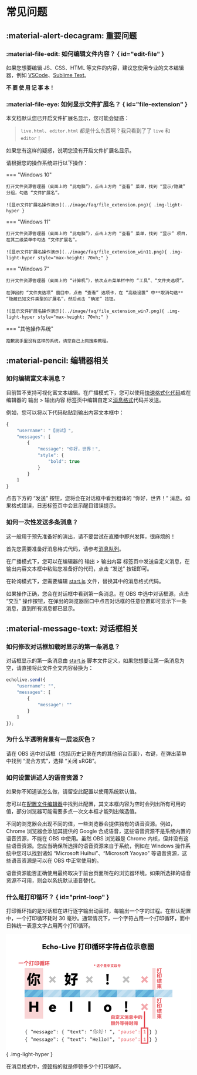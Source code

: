 # 常见问题

## :material-alert-decagram: 重要问题

### :material-file-edit: 如何编辑文件内容？ { id="edit-file" }

如果您想要编辑 JS、CSS、HTML 等文件的内容，建议您使用专业的文本编辑器，例如 [VSCode](https://code.visualstudio.com/)、[Sublime Text](https://www.sublimetext.com/)。

**不 要 使 用 记 事 本！**

### :material-file-eye: 如何显示文件扩展名？ { id="file-extension" }

本文档默认您已开启文件扩展名显示，您可能会疑惑：

> `live.html`、`editor.html` 都是什么东西啊？我只看到了了 `live` 和 `editor`！

如果您有这样的疑惑，说明您没有开启文件扩展名显示。

请根据您的操作系统进行以下操作：

=== "Windows 10"

    打开文件资源管理器（桌面上的 “此电脑”），点击上方的 “查看” 菜单，找到 “显示/隐藏” 分组，勾选 “文件扩展名”。

    ![显示文件扩展名操作演示](../image/faq/file_extension.png){ .img-light-hyper }

=== "Windows 11"

    打开文件资源管理器（桌面上的 “此电脑”），点击上方的 “查看” 菜单，找到 “显示” 项目，在其二级菜单中勾选 “文件扩展名”。

    ![显示文件扩展名操作演示](../image/faq/file_extension_win11.png){ .img-light-hyper style="max-height: 70vh;" }

=== "Windows 7"

    打开文件资源管理器（桌面上的 “计算机”），依次点击菜单栏中的 “工具”、“文件夹选项”。

    在弹出的 “文件夹选项” 窗口中，点击 “查看” 选项卡，在 “高级设置” 中**取消勾选** “隐藏已知文件类型的扩展名”，然后点击 “确定” 按钮。

    ![显示文件扩展名操作演示](../image/faq/file_extension_win7.png){ .img-light-hyper style="max-height: 70vh;" }

=== "其他操作系统"

    抱歉我手里没有这样的系统，请您自己上网搜索教程。


## :material-pencil: 编辑器相关

### 如何编辑富文本消息？

目前暂不支持可视化富文本编辑。在广播模式下，您可以使用[快速格式化代码](../message/formatting-code.md)或在编辑器的 输出 > 输出内容 标签页中编辑自定义[消息格式](../message/index.md)代码并发送。

例如，您可以将以下代码粘贴到输出内容文本框中：

``` javascript linenums="1"
{
    "username": "【测试】",
    "messages": [
        {
            "message": "你好，世界！",
            "style": {
                "bold": true
            }
        }
    ]
}
```

点击下方的 “发送” 按钮，您将会在对话框中看到粗体的 “你好，世界！” 消息。如果格式错误，日志标签页中会显示醒目错误提示。

### 如何一次性发送多条消息？

这一般用于预先准备好的演出，请不要尝试在直播中即兴发挥，很麻烦的！

首先您需要准备好消息格式代码，请参考[消息队列](../message/message-list.md)。

在广播模式下，您可以在编辑器的 输出 > 输出内容 标签页中发送自定义消息，在输出内容文本框中粘贴您准备好的代码，点击 “发送” 按钮即可。

在轮询模式下，您需要编辑 [start.js](../message/index.md) 文件，替换其中的消息格式代码。

如果操作正确，您会在对话框中看到第一条消息。在 OBS 中选中对话框源，点击 “交互” 操作按钮，在弹出的浏览器窗口中点击对话框的任意位置即可显示下一条消息，直到所有消息都已显示。


## :material-message-text: 对话框相关

### 如何修改对话框加载时显示的第一条消息？

对话框显示的第一条消息由 [start.js](../message/index.md) 脚本文件定义，如果您想要让第一条消息为空，请直接将此文件全文内容替换为：

``` javascript linenums="1"
echolive.send({
    "username": "",
    "messages": [
        {
            "message": ""
        }
    ]
});
```

### 为什么半透明背景有一层淡灰色？

请在 OBS 选中对话框（包括历史记录在内的其他前台页面），右键，在弹出菜单中找到 “混合方式”，选择 “关闭 sRGB”。

### 如何设置讲述人的语音资源？

如果你不知道该怎么做，请留空此配置以使用系统默认值。

您可以在[配置文件编辑器](../custom/config.md#config-editor)中找到此配置，其文本框内容为空时会列出所有可用的值，部分浏览器可能需要多点一次文本框才能列出候选值。

不同的浏览器会出现不同的值，一些浏览器会提供独有的语音资源。例如，Chrome 浏览器会添加其提供的 Google 合成语音，这些语音资源不是系统内置的语音资源，不能在 OBS 中使用。虽然 OBS 浏览器是 Chrome 内核，但并没有这些语音资源。您应当确保所选择的语音资源来自于系统，例如在 Windows 操作系统中您可以找到诸如 “Microsoft Huihui”、“Microsoft Yaoyao” 等语音资源，这些语音资源是可以在 OBS 中正常使用的。

语音资源能否正确使用最终取决于前台页面所在的浏览器环境。如果所选择的语音资源不可用，则会以系统默认语音替代。

### 什么是打印循环？ { id="print-loop" }

打印循环指的是对话框在进行逐字输出动画时，每输出一个字的过程。在默认配置中，一个打印循环耗时 30 毫秒。通常情况下，一个字符占用一个打印循环，而中日韩统一表意文字占用两个打印循环。

![打印循环字符占位示意图](../image/faq/print_loop.png){ .img-light-hyper }

在消息格式中，[停顿](../message/pause.md)指的就是停顿多少个打印循环。